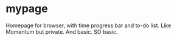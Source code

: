 # mypage
Homepage for browser, with time progress bar and to-do list. Like Momentum but private. And basic. SO basic.
